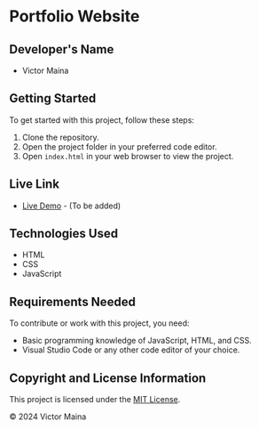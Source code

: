# Portfolio Website

## Developer's Name
- Victor Maina

## Getting Started
To get started with this project, follow these steps:
1. Clone the repository.
2. Open the project folder in your preferred code editor.
3. Open `index.html` in your web browser to view the project.

## Live Link
- [Live Demo](#) - (To be added)

## Technologies Used
- HTML
- CSS
- JavaScript

## Requirements Needed
To contribute or work with this project, you need:
- Basic programming knowledge of JavaScript, HTML, and CSS.
- Visual Studio Code or any other code editor of your choice.

## Copyright and License Information
This project is licensed under the [MIT License](LICENSE).

© 2024 Victor Maina
